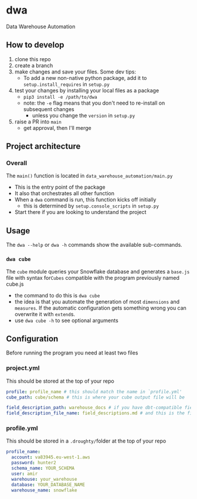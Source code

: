 # dwa
Data Warehouse Automation


## How to develop
1. clone this repo
2. create a branch
3. make changes and save your files. Some dev tips:
    *  To add a new non-native python package, add it to `setup.install_requires` in `setup.py`
4. test your changes by installing your local files as a package
    * `pip3 install -e /path/to/dwa`
    * note: the `-e` flag means that you don't need to re-install on subsequent changes
        * unless you change the `version` in `setup.py`
5. raise a PR into `main`
    * get approval, then I'll merge


## Project architecture

### Overall
The `main()` function is located in `data_warehouse_automation/main.py`
* This is the entry point of the package
* It also that orchestrates all other function
* When a `dwa` command is run, this function kicks off initially
  * this is determined by `setup.console_scripts` in `setup.py`
* Start there if you are looking to understand the project


## Usage
The `dwa --help` or `dwa -h` commands show the available sub-commands.


### `dwa cube`
The `cube` module queries your Snowflake database and generates a `base.js` file with syntax for`Cubes` compatible with the program previously named cube.js
* the command to do this is `dwa cube`
* the idea is that you automate the generation of most `dimensions` and `measures`. If the automatic configuration gets something wrong you can overwrite it with `extend`s.
* use `dwa cube -h` to see optional arguments


## Configuration
Before running the program you need at least two files
### project.yml
This should be stored at the top of your repo
```yml
profile: profile_name # this should match the name in `profile.yml'
cube_path: cube/schema # this is where your cube output file will be

field_description_path: warehouse_docs # if you have dbt-compatible field descriptions in doc blocs, this is the folder within your repo in which the file is
field_description_file_name: field_descriptions.md # and this is the file name
```

### profile.yml
This should be stored in a `.droughty/`folder at the top of your repo
```yml
profile_name:
  account: va83945.eu-west-1.aws
  password: hunter2
  schema_name: YOUR_SCHEMA
  user: amir
  warehouse: your_warehouse
  database: YOUR_DATABASE_NAME
  warehouse_name: snowflake
```